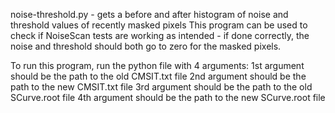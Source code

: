 noise-threshold.py - gets a before and after histogram of noise and threshold values of recently masked pixels
This program can be used to check if NoiseScan tests are working as intended - if done correctly, the noise and threshold should both go to zero for the masked pixels.

To run this program, run the python file with 4 arguments:
1st argument should be the path to the old CMSIT.txt file
2nd argument should be the path to the new CMSIT.txt file
3rd argument should be the path to the old SCurve.root file
4th argument should be the path to the new SCurve.root file
